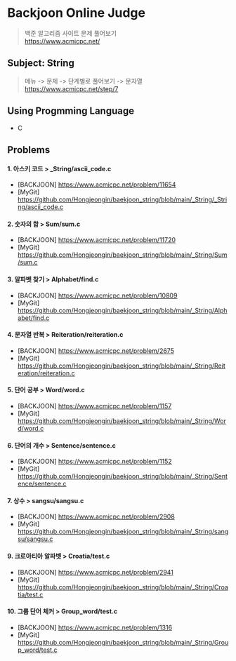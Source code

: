 Backjoon Online Judge
======================
> 백준 알고리즘 사이트 문제 풀어보기   
> <https://www.acmicpc.net/>   

Subject: String
------------------------------------------
> 메뉴 -> 문제 -> 단계별로 풀어보기 -> 문자열   
> <https://www.acmicpc.net/step/7>

Using Progmming Language
---------------------
* C

Problems
---------------
#### 1. 아스키 코드 > _String/ascii_code.c
* [BACKJOON] <https://www.acmicpc.net/problem/11654>
* [MyGit] <https://github.com/Hongjeongin/baekjoon_string/blob/main/_String/_String/ascii_code.c>
#### 2. 숫자의 합 > Sum/sum.c
* [BACKJOON] <https://www.acmicpc.net/problem/11720>
* [MyGit] <https://github.com/Hongjeongin/baekjoon_string/blob/main/_String/Sum/sum.c>
#### 3. 알파벳 찾기 > Alphabet/find.c
* [BACKJOON] <https://www.acmicpc.net/problem/10809>
* [MyGit] <https://github.com/Hongjeongin/baekjoon_string/blob/main/_String/Alphabet/find.c>
#### 4. 문자열 반복 > Reiteration/reiteration.c
* [BACKJOON] <https://www.acmicpc.net/problem/2675>
* [MyGit] <https://github.com/Hongjeongin/baekjoon_string/blob/main/_String/Reiteration/reiteration.c>
#### 5. 단어 공부 > Word/word.c
* [BACKJOON] <https://www.acmicpc.net/problem/1157>
* [MyGit] <https://github.com/Hongjeongin/baekjoon_string/blob/main/_String/Word/word.c>
#### 6. 단어의 개수 > Sentence/sentence.c
* [BACKJOON] <https://www.acmicpc.net/problem/1152>
* [MyGit] <https://github.com/Hongjeongin/baekjoon_string/blob/main/_String/Sentence/sentence.c>
#### 7. 상수 > sangsu/sangsu.c
* [BACKJOON] <https://www.acmicpc.net/problem/2908>
* [MyGit] <https://github.com/Hongjeongin/baekjoon_string/blob/main/_String/sangsu/sangsu.c>   
#### 9. 크로아티아 알파벳 > Croatia/test.c
* [BACKJOON] <https://www.acmicpc.net/problem/2941>
* [MyGit] <https://github.com/Hongjeongin/baekjoon_string/blob/main/_String/Croatia/test.c>
#### 10. 그룹 단어 체커 > Group_word/test.c
* [BACKJOON] <https://www.acmicpc.net/problem/1316>
* [MyGit] <https://github.com/Hongjeongin/baekjoon_string/blob/main/_String/Group_word/test.c>
